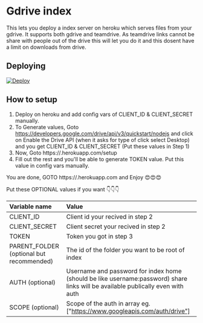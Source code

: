 # Gdrive index

This lets you deploy a index server on heroku which serves files from your gdrive. It supports both gdrive and teamdrive.
As teamdrive links cannot be share with people out of the drive this will let you do it and this dosent have a limit on downloads from drive.

## Deploying

[![Deploy](https://www.herokucdn.com/deploy/button.svg)](https://heroku.com/deploy)

## How to setup
1. Deploy on heroku and add config vars of CLIENT_ID & CLIENT_SECRET manually.
2. To Generate values, Goto https://developers.google.com/drive/api/v3/quickstart/nodejs and click on Enable the Drive API (when it asks for type of click select Desktop) and you get CLIENT_ID & CLIENT_SECRET (Put these values in Step 1)
1. Now, Goto https://<Name of Your App>.herokuapp.com/setup
3. Fill out the rest and you'll be able to generate TOKEN value. Put this value in config vars manually.

You are done, GOTO https://<Name of Your App>.herokuapp.com and Enjoy 😍😍😍
  
  Put these OPTIONAL values if you want 👇👇👇

| Variable name                            | Value                                                                                                                           |
| :--------------------------------------- | :------------------------------------------------------------------------------------------------------------------------------ |
| CLIENT_ID                                | Client id your recived in step 2                                                                                                |
| CLIENT_SECRET                            | Client secret your recived in step 2                                                                                            |
| TOKEN                                    | Token you got in step 3                                                                                                         |
| PARENT_FOLDER (optional but recommended) | The id of the folder you want to be root of index                                                                               |
| AUTH (optional)                          | Username and password for index home (should be like username:password) share links will be available publically even with auth |
| SCOPE (optional)                         | Scope of the auth in array eg. ["https://www.googleapis.com/auth/drive"]                                                        |
